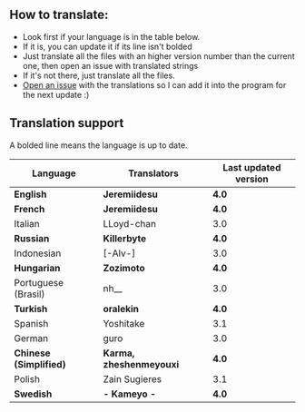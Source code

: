 ## How to translate:
* Look first if your language is in the table below.
* If it is, you can update it if its line isn't bolded
* Just translate all the files with an higher version number than the current one, then open an issue with translated strings
* If it's not there, just translate all the files. 
* [Open an issue](https://github.com/Jeremiidesu/osu-rank/issues) with the translations so I can add it into the program for the next update :)

## Translation support
A bolded line means the language is up to date.

| Language             | Translators           | Last updated version |
|----------------------|-----------------------|----------------------|
| **English**          | **Jeremiidesu**       | **4.0**              |
| **French**           | **Jeremiidesu**       | **4.0**              |
| Italian              | LLoyd-chan            | 3.0                  |
| **Russian**          | **Killerbyte**        | **4.0**              |
| Indonesian           | [-Alv-]               | 3.0                  |
| **Hungarian**        | **Zozimoto**          | **4.0**              |
| Portuguese (Brasil)  | nh__                  | 3.0                  |
| **Turkish**          | **oralekin**          | **4.0**              |
| Spanish              | Yoshitake             | 3.1                  |
| German               | guro                  | 3.0                  |
| **Chinese (Simplified)** | **Karma, zheshenmeyouxi** | **4.0**              |
| Polish               | Zain Sugieres         | 3.1                  |
| **Swedish**          | **- Kameyo -**        | **4.0**              |
